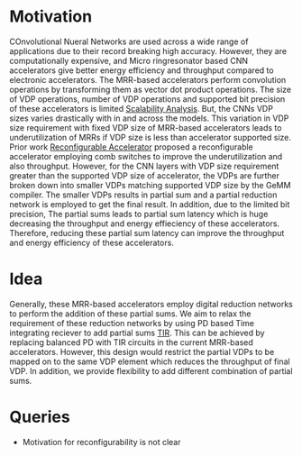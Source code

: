 # Motivation
COnvolutional Nueral Networks are used across a wide range of applications due to their record breaking high accuracy. However, they are computationally expensive, and Micro ringresonator based CNN accelerators give better energy efficiency and throughput compared to electronic accelerators. The MRR-based accelerators perform convolution operations by transforming them as vector dot product operations. The size of VDP operations, number of VDP operations   and supported bit precision of these accelerators is limited [Scalability Analysis](https://aip.scitation.org/doi/full/10.1063/5.0070992). But, the CNNs VDP sizes varies drastically with in and across the models. This variation in VDP size requirement with fixed VDP size of MRR-based accelerators leads to underutilization of MRRs if VDP size is less than accelerator supported size. Prior work [Reconfigurable Accelerator](https://ieeexplore.ieee.org/abstract/document/9852767) proposed a reconfigurable accelerator employing comb switches to improve the underutilization and also throughput. However, for the CNN layers with VDP size requirement greater than the supported VDP size of accelerator, the VDPs are further broken down into smaller VDPs matching supported VDP size by the GeMM compiler. The smaller VDPs results in partial sum and a partial reduction network is employed to get the final result. In addition, due to the limited bit precision, The partial sums leads to partial sum latency which is huge decreasing the throughput and energy effieciency of these accelerators. Therefore, reducing these partial sum latency can improve the throughput and energy efficiency of these accelerators.

# Idea
Generally, these MRR-based accelerators employ digital reduction networks to perform the addition of these partial sums. We aim to relax the requirement of these reduction networks by using PD based Time integrating reciever to add partial sums [TIR](https://assets.researchsquare.com/files/rs-1513759/v1_covered.pdf?c=1649265711). This can be achieved by replacing balanced PD with TIR circuits in the current MRR-based accelerators. However, this design would restrict the partial VDPs to be mapped on to the same VDP element which reduces the throughput of final VDP.  In addition, we provide flexibility to add different combination of partial sums. 

# Queries
- Motivation for reconfigurability is not clear